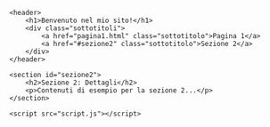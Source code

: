 <!DOCTYPE html>
<html lang="it">
<head>
    <meta charset="UTF-8">
    <meta name="viewport" content="width=device-width, initial-scale=1.0">
    <title>Il Mio Sito</title>
    <link rel="stylesheet" href="style.css">
</head>
<body>

    <header>
        <h1>Benvenuto nel mio sito!</h1>
        <div class="sottotitoli">
            <a href="pagina1.html" class="sottotitolo">Pagina 1</a>
            <a href="#sezione2" class="sottotitolo">Sezione 2</a>
        </div>
    </header>

    <section id="sezione2">
        <h2>Sezione 2: Dettagli</h2>
        <p>Contenuti di esempio per la sezione 2...</p>
    </section>

    <script src="script.js"></script>
</body>
</html>

